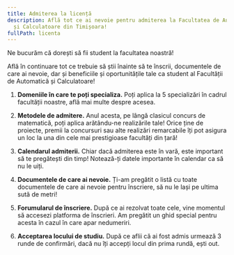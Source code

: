 ```yaml
---
title: Admiterea la licență
description: Află tot ce ai nevoie pentru admiterea la Facultatea de Automatică
  și Calculatoare din Timișoara!
fullPath: licenta
---
```

Ne bucurăm că dorești să fii student la facultatea noastră!

Află în continuare tot ce trebuie să știi înainte să te înscrii, documentele de care ai nevoie, dar și beneficiile și oportunitățile tale ca student al Facultății de Automatică și Calculatoare!

1. **Domeniile în care te poți specializa.** Poți aplica la 5 specializări în cadrul facultății noastre, află mai multe despre acesea.
2. **Metodele de admitere.** Anul acesta, pe lângă clasicul concurs de matematică, poți aplica arătându-ne realizările tale! Orice ține de proiecte, premii la concursuri sau alte realizări remarcabile îți pot asigura un loc la una din cele mai prestigioase facultăți din țară!

   <Attachment label="Concurs de dosare" internal="de-ce-ac"></Attachment>

   <Attachment label="Concurs de matematică" internal="de-ce-ac"></Attachment>

   <Attachment label="Portofoliu de realizări" internal="de-ce-ac"></Attachment>
3. **Calendarul admiterii.** Chiar dacă admiterea este în vară, este important să te pregătești din timp! Notează-ți datele importante în calendar ca să nu le uiți.
4. **Documentele de care ai nevoie.** Ți-am pregătit o listă cu toate documentele de care ai nevoie pentru înscriere, să nu le lași pe ultima sută de metri!
5. **Forumularul de înscriere.** După ce ai rezolvat toate cele, vine momentul să accesezi platforma de înscrieri. Am pregătit un ghid special pentru acesta în cazul în care apar nedumeriri.
6. **Acceptarea locului de studiu.** După ce aflii că ai fost admis urmează 3 runde de confirmări, dacă nu îți accepți locul din prima rundă, ești out.